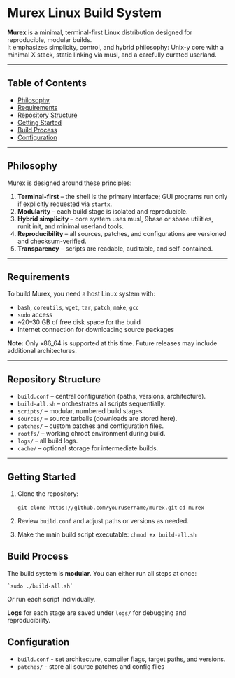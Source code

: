 # Murex Linux Build System

**Murex** is a minimal, terminal-first Linux distribution designed for reproducible, modular builds.  
It emphasizes simplicity, control, and hybrid philosophy: Unix-y core with a minimal X stack, static linking via musl, and a carefully curated userland.

---

## Table of Contents

- [Philosophy](#philosophy)  
- [Requirements](#requirements)  
- [Repository Structure](#repository-structure)  
- [Getting Started](#getting-started)  
- [Build Process](#build-process)  
- [Configuration](#configuration)  

---

## Philosophy

Murex is designed around these principles:

1. **Terminal-first** – the shell is the primary interface; GUI programs run only if explicitly requested via `startx`.  
2. **Modularity** – each build stage is isolated and reproducible.  
3. **Hybrid simplicity** – core system uses musl, 9base or sbase utilities, runit init, and minimal userland tools.  
4. **Reproducibility** – all sources, patches, and configurations are versioned and checksum-verified.  
5. **Transparency** – scripts are readable, auditable, and self-contained.

---

## Requirements

To build Murex, you need a host Linux system with:

- `bash`, `coreutils`, `wget`, `tar`, `patch`, `make`, `gcc`  
- `sudo` access  
- ~20–30 GB of free disk space for the build  
- Internet connection for downloading source packages  

**Note:** Only x86_64 is supported at this time. Future releases may include additional architectures.

---

## Repository Structure


- `build.conf` – central configuration (paths, versions, architecture).  
- `build-all.sh` – orchestrates all scripts sequentially.  
- `scripts/` – modular, numbered build stages.  
- `sources/` – source tarballs (downloads are stored here).  
- `patches/` – custom patches and configuration files.  
- `rootfs/` – working chroot environment during build.  
- `logs/` – all build logs.  
- `cache/` – optional storage for intermediate builds.

---

## Getting Started

1. Clone the repository:

    `git clone https://github.com/yourusername/murex.git`
    `cd murex`

2. Review `build.conf` and adjust paths or versions as needed.

3. Make the main build script executable:
    `chmod +x build-all.sh`

## Build Process

The build system is **modular**. You can either run all steps at once:

    `sudo ./build-all.sh`

Or run each script individually.

**Logs** for each stage are saved under `logs/` for debugging and reproducibility.

## Configuration

- `build.conf` - set architecture, compiler flags, target paths, and versions.
- `patches/` - store all source patches and config files